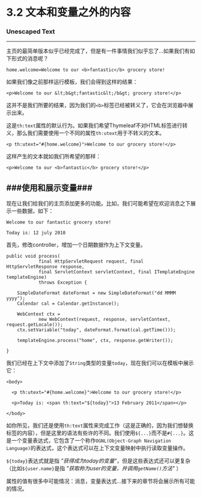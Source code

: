 # 3.2 文本和变量之外的内容
### Unescaped Text ###
---------------------------------------
主页的最简单版本似乎已经完成了，但是有一件事情我们似乎忘了...如果我们有如下形式的消息呢？
```
home.welcome=Welcome to our <b>fantastic</b> grocery store!
```
如果我们像之前那样运行模板，我们会得到这样的结果：
```
<p>Welcome to our &lt;b&gt;fantastic&lt;/b&gt; grocery store!</p>
```
这并不是我们所要的结果，因为我们的`<b>`标签已经被转义了，它会在浏览器中展示出来。

这是`th:text`属性的默认行为。如果我们希望Thymeleaf不对HTML标签进行转义，那么我们需要使用一个不同的属性`th:utext`用于不转义的文本。
```
<p th:utext="#{home.welcome}">Welcome to our grocery store!</p>
```
这样产生的文本就如我们所希望的那样：
```
<p>Welcome to our <b>fantastic</b> grocery store!</p>
```

###使用和展示变量###
---------------------------------------
现在让我们给我们的主页添加更多的功能。比如，我们可能希望在欢迎消息之下展示一些数据，如下：
```
Welcome to our fantastic grocery store!

Today is: 12 july 2010
```
首先，修改controller，增加一个日期数据作为上下文变量。
```
public void process(
            final HttpServletRequest request, final HttpServletResponse response,
            final ServletContext servletContext, final ITemplateEngine templateEngine)
            throws Exception {

    SimpleDateFormat dateFormat = new SimpleDateFormat("dd MMMM yyyy");
    Calendar cal = Calendar.getInstance();

    WebContext ctx =
            new WebContext(request, response, servletContext, request.getLocale());
    ctx.setVariable("today", dateFormat.format(cal.getTime()));

    templateEngine.process("home", ctx, response.getWriter());

}
```
我们已经在上下文中添加了`String`类型的变量`today`，现在我们可以在模板中展示它：
```
<body>

  <p th:utext="#{home.welcome}">Welcome to our grocery store!</p>

  <p>Today is: <span th:text="${today}">13 February 2011</span></p>

</body>
```
如你所见，我们还是使用`th:text`属性来完成工作（这是正确的，因为我们想替换标签的内容），但是这里的语法有些许的不同。我们使用`${...}`而不是`#{...}`。这是一个变量表达式，它包含了一个称作`OGNL(Object-Graph Navigation Language)`的表达式，这个表达式可以在上下文变量映射中执行读取变量操作。

`${today}`表达式就是指 *"获得成为today的变量"*，但是这些表达式还可以更复杂（比如`${user.name}`是指 *"获取称为user的变量，并调用`getName()`方法"* ）

属性的值有很多中可能情况：消息，变量表达式...接下来的章节将会展示所有可能的情况。
